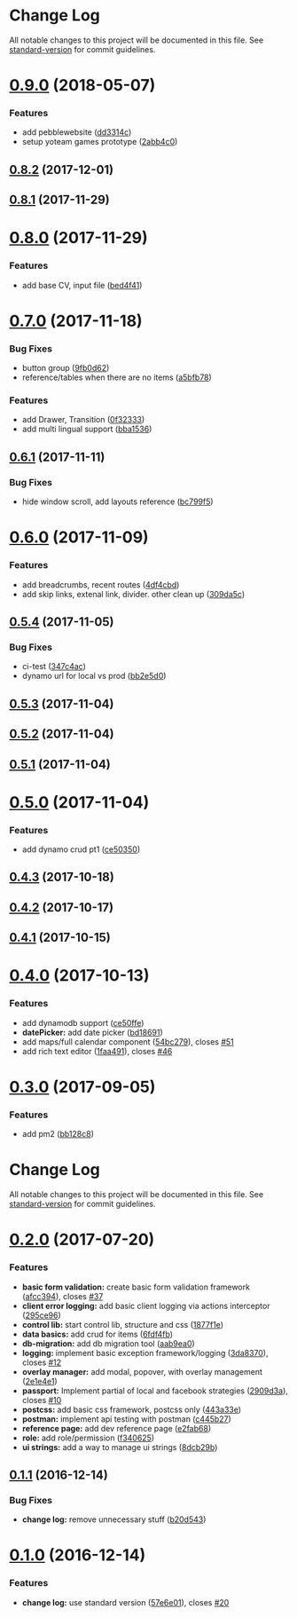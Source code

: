 # Change Log

All notable changes to this project will be documented in this file. See [standard-version](https://github.com/conventional-changelog/standard-version) for commit guidelines.

<a name="0.9.0"></a>
# [0.9.0](https://bitbucket.org/ryan_tsunoda/skeleton/compare/v0.8.2...v0.9.0) (2018-05-07)


### Features

* add pebblewebsite ([dd3314c](https://bitbucket.org/ryan_tsunoda/skeleton/commits/dd3314c))
* setup yoteam games prototype ([2abb4c0](https://bitbucket.org/ryan_tsunoda/skeleton/commits/2abb4c0))



<a name="0.8.2"></a>
## [0.8.2](https://bitbucket.org/ryan_tsunoda/skeleton/compare/v0.8.1...v0.8.2) (2017-12-01)



<a name="0.8.1"></a>
## [0.8.1](https://bitbucket.org/ryan_tsunoda/skeleton/compare/v0.8.0...v0.8.1) (2017-11-29)



<a name="0.8.0"></a>
# [0.8.0](https://bitbucket.org/ryan_tsunoda/skeleton/compare/v0.7.0...v0.8.0) (2017-11-29)


### Features

* add base CV, input file ([bed4f41](https://bitbucket.org/ryan_tsunoda/skeleton/commits/bed4f41))



<a name="0.7.0"></a>
# [0.7.0](https://bitbucket.org/ryan_tsunoda/skeleton/compare/v0.6.1...v0.7.0) (2017-11-18)


### Bug Fixes

* button group ([9fb0d62](https://bitbucket.org/ryan_tsunoda/skeleton/commits/9fb0d62))
* reference/tables when there are no items ([a5bfb78](https://bitbucket.org/ryan_tsunoda/skeleton/commits/a5bfb78))


### Features

* add Drawer, Transition ([0f32333](https://bitbucket.org/ryan_tsunoda/skeleton/commits/0f32333))
* add multi lingual support ([bba1536](https://bitbucket.org/ryan_tsunoda/skeleton/commits/bba1536))



<a name="0.6.1"></a>
## [0.6.1](https://bitbucket.org/ryan_tsunoda/skeleton/compare/v0.6.0...v0.6.1) (2017-11-11)


### Bug Fixes

* hide window scroll, add layouts reference ([bc799f5](https://bitbucket.org/ryan_tsunoda/skeleton/commits/bc799f5))



<a name="0.6.0"></a>
# [0.6.0](https://bitbucket.org/ryan_tsunoda/skeleton/compare/v0.5.4...v0.6.0) (2017-11-09)


### Features

* add breadcrumbs, recent routes ([4df4cbd](https://bitbucket.org/ryan_tsunoda/skeleton/commits/4df4cbd))
* add skip links, extenal link, divider.  other clean up ([309da5c](https://bitbucket.org/ryan_tsunoda/skeleton/commits/309da5c))



<a name="0.5.4"></a>
## [0.5.4](https://bitbucket.org/ryan_tsunoda/skeleton/compare/v0.5.3...v0.5.4) (2017-11-05)


### Bug Fixes

* ci-test ([347c4ac](https://bitbucket.org/ryan_tsunoda/skeleton/commits/347c4ac))
* dynamo url for local vs prod ([bb2e5d0](https://bitbucket.org/ryan_tsunoda/skeleton/commits/bb2e5d0))



<a name="0.5.3"></a>
## [0.5.3](https://bitbucket.org/ryan_tsunoda/skeleton/compare/v0.5.2...v0.5.3) (2017-11-04)



<a name="0.5.2"></a>
## [0.5.2](https://bitbucket.org/ryan_tsunoda/skeleton/compare/v0.5.1...v0.5.2) (2017-11-04)



<a name="0.5.1"></a>
## [0.5.1](https://bitbucket.org/ryan_tsunoda/skeleton/compare/v0.5.0...v0.5.1) (2017-11-04)



<a name="0.5.0"></a>
# [0.5.0](https://bitbucket.org/ryan_tsunoda/skeleton/compare/v0.4.3...v0.5.0) (2017-11-04)


### Features

* add dynamo crud pt1 ([ce50350](https://bitbucket.org/ryan_tsunoda/skeleton/commits/ce50350))



<a name="0.4.3"></a>
## [0.4.3](https://bitbucket.org/ryan_tsunoda/skeleton/compare/v0.4.2...v0.4.3) (2017-10-18)



<a name="0.4.2"></a>
## [0.4.2](https://bitbucket.org/ryan_tsunoda/skeleton/compare/v0.4.1...v0.4.2) (2017-10-17)



<a name="0.4.1"></a>
## [0.4.1](https://bitbucket.org/ryan_tsunoda/skeleton/compare/v0.4.0...v0.4.1) (2017-10-15)



<a name="0.4.0"></a>
# [0.4.0](https://bitbucket.org/ryan_tsunoda/skeleton/compare/v0.3.0...v0.4.0) (2017-10-13)


### Features

* add dynamodb support ([ce50ffe](https://bitbucket.org/ryan_tsunoda/skeleton/commits/ce50ffe))
* **datePicker:** add date picker ([bd18691](https://bitbucket.org/ryan_tsunoda/skeleton/commits/bd18691))
* add maps/full calendar component ([54bc279](https://bitbucket.org/ryan_tsunoda/skeleton/commits/54bc279)), closes [#51](https://bitbucket.org/ryan_tsunoda/skeleton/issue/51)
* add rich text editor ([1faa491](https://bitbucket.org/ryan_tsunoda/skeleton/commits/1faa491)), closes [#46](https://bitbucket.org/ryan_tsunoda/skeleton/issue/46)



<a name="0.3.0"></a>
# [0.3.0](https://bitbucket.org/ryan_tsunoda/skeleton/compare/v0.2.0...v0.3.0) (2017-09-05)


### Features

* add pm2 ([bb128c8](https://bitbucket.org/ryan_tsunoda/skeleton/commits/bb128c8))



# Change Log

All notable changes to this project will be documented in this file. See [standard-version](https://github.com/conventional-changelog/standard-version) for commit guidelines.

# [0.2.0](https://bitbucket.org/ryan_tsunoda/skeleton/compare/v0.1.1...v0.2.0) (2017-07-20)


### Features

* **basic form validation:** create basic form validation framework ([afcc394](https://bitbucket.org/ryan_tsunoda/skeleton/commits/afcc394)), closes [#37](https://bitbucket.org/ryan_tsunoda/skeleton/issue/37)
* **client error logging:** add basic client logging via actions interceptor ([295ce96](https://bitbucket.org/ryan_tsunoda/skeleton/commits/295ce96))
* **control lib:** start control lib, structure and css ([1877f1e](https://bitbucket.org/ryan_tsunoda/skeleton/commits/1877f1e))
* **data basics:** add crud for items ([6fdf4fb](https://bitbucket.org/ryan_tsunoda/skeleton/commits/6fdf4fb))
* **db-migration:** add db migration tool ([aab9ea0](https://bitbucket.org/ryan_tsunoda/skeleton/commits/aab9ea0))
* **logging:** implement basic exception framework/logging ([3da8370](https://bitbucket.org/ryan_tsunoda/skeleton/commits/3da8370)), closes [#12](https://bitbucket.org/ryan_tsunoda/skeleton/issue/12)
* **overlay manager:** add modal, popover, with overlay management ([2e1e4e1](https://bitbucket.org/ryan_tsunoda/skeleton/commits/2e1e4e1))
* **passport:** Implement partial of local and facebook strategies ([2909d3a](https://bitbucket.org/ryan_tsunoda/skeleton/commits/2909d3a)), closes [#10](https://bitbucket.org/ryan_tsunoda/skeleton/issue/10)
* **postcss:** add basic css framework, postcss only ([443a33e](https://bitbucket.org/ryan_tsunoda/skeleton/commits/443a33e))
* **postman:** implement api testing with postman ([c445b27](https://bitbucket.org/ryan_tsunoda/skeleton/commits/c445b27))
* **reference page:** add dev reference page ([e2fab68](https://bitbucket.org/ryan_tsunoda/skeleton/commits/e2fab68))
* **role:** add role/permission ([f340625](https://bitbucket.org/ryan_tsunoda/skeleton/commits/f340625))
* **ui strings:** add a way to manage ui strings ([8dcb29b](https://bitbucket.org/ryan_tsunoda/skeleton/commits/8dcb29b))



## [0.1.1](https://bitbucket.org/ryan_tsunoda/skeleton/compare/v0.1.0...v0.1.1) (2016-12-14)


### Bug Fixes

* **change log:** remove unnecessary stuff ([b20d543](https://bitbucket.org/ryan_tsunoda/skeleton/commits/b20d543))



# [0.1.0](https://bitbucket.org/ryan_tsunoda/skeleton/compare/v0.0.2...v0.1.0) (2016-12-14)


### Features

* **change log:** use standard version ([57e6e01](https://bitbucket.org/ryan_tsunoda/skeleton/commits/57e6e01)), closes [#20](https://bitbucket.org/ryan_tsunoda/skeleton/issue/20)
